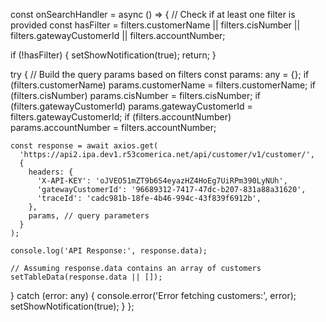const onSearchHandler = async () => {
  // Check if at least one filter is provided
  const hasFilter =
    filters.customerName ||
    filters.cisNumber ||
    filters.gatewayCustomerId ||
    filters.accountNumber;

  if (!hasFilter) {
    setShowNotification(true);
    return;
  }

  try {
    // Build the query params based on filters
    const params: any = {};
    if (filters.customerName) params.customerName = filters.customerName;
    if (filters.cisNumber) params.cisNumber = filters.cisNumber;
    if (filters.gatewayCustomerId) params.gatewayCustomerId = filters.gatewayCustomerId;
    if (filters.accountNumber) params.accountNumber = filters.accountNumber;

    const response = await axios.get(
      'https://api2.ipa.dev1.r53comerica.net/api/customer/v1/customer/',
      {
        headers: {
          'X-API-KEY': 'oJVEO51mZT9b6S4eyazHZ4HoEg7UiRPm390LyNUh',
          'gatewayCustomerId': '96689312-7417-47dc-b207-831a88a31620',
          'traceId': 'cadc981b-18fe-4b46-994c-43f839f6912b',
        },
        params, // query parameters
      }
    );

    console.log('API Response:', response.data);

    // Assuming response.data contains an array of customers
    setTableData(response.data || []);

  } catch (error: any) {
    console.error('Error fetching customers:', error);
    setShowNotification(true);
  }
};
